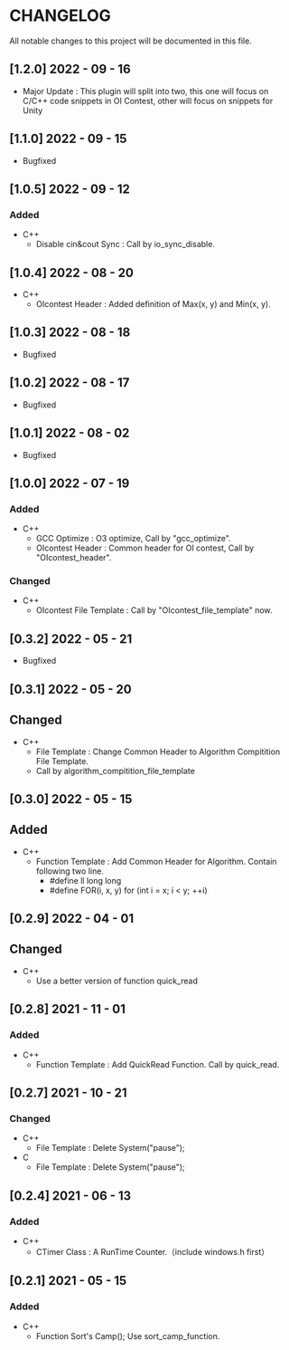 # CHANGELOG
All notable changes to this project will be documented in this file.

## [1.2.0] 2022 - 09 - 16
- Major Update : This plugin will split into two, this one will focus on C/C++ code snippets in OI Contest, other will focus on snippets for Unity

## [1.1.0] 2022 - 09 - 15
- Bugfixed

## [1.0.5] 2022 - 09 - 12
### Added
- C++
	* Disable cin&cout Sync : Call by io_sync_disable.

## [1.0.4] 2022 - 08 - 20
- C++
	* OIcontest Header : Added definition of Max(x, y) and Min(x, y).

## [1.0.3] 2022 - 08 - 18
- Bugfixed

## [1.0.2] 2022 - 08 - 17
- Bugfixed

## [1.0.1] 2022 - 08 - 02
- Bugfixed

## [1.0.0] 2022 - 07 - 19
### Added
- C++
	* GCC Optimize : O3 optimize, Call by "gcc_optimize".
	* OIcontest Header : Common header for OI contest, Call by "OIcontest_header".

### Changed
- C++
	* OIcontest File Template : Call by "OIcontest_file_template" now.

## [0.3.2] 2022 - 05 - 21
- Bugfixed

## [0.3.1] 2022 - 05 - 20
## Changed
- C++
	* File Template : Change Common Header to Algorithm Compitition File Template. 
	* Call by algorithm_compitition_file_template

## [0.3.0] 2022 - 05 - 15
## Added
- C++
	* Function Template : Add Common Header for Algorithm. Contain following two line.
		- #define ll long long 
		- #define FOR(i, x, y) for (int i = x; i < y; ++i)

## [0.2.9] 2022 - 04 - 01
## Changed
- C++
	* Use a better version of function quick_read

## [0.2.8] 2021 - 11 - 01
### Added
- C++
	* Function Template : Add QuickRead Function. Call by quick_read.

## [0.2.7] 2021 - 10 - 21
### Changed
- C++
	* File Template : Delete System("pause");
- C
	* File Template : Delete System("pause");

## [0.2.4] 2021 - 06 - 13
### Added
- C++
	* CTimer Class : A RunTime Counter.（include windows.h first）

## [0.2.1] 2021 - 05 - 15  
### Added
- C++
	* Function Sort's Camp(); Use sort_camp_function.

